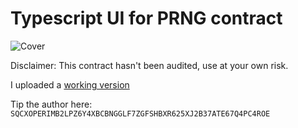 # Typescript UI for PRNG contract
![Cover](https://i.imgur.com/mQ7WQ1k.png)

Disclaimer: This contract hasn't been audited, use at your own risk.

I uploaded a [working version](https://bottle-shooter.surge.sh) 

Tip the author here: `SQCXOPERIMB2LPZ6Y4XBCBNGGLF7ZGFSHBXR625XJ2B37ATE67Q4PC4ROE`
